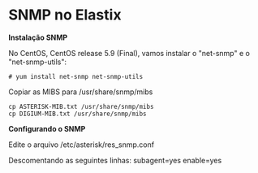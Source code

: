 SNMP no Elastix
===============

**Instalação SNMP**

No CentOS, CentOS release 5.9 (Final), vamos instalar o "net-snmp" e o "net-snmp-utils": 
```
# yum install net-snmp net-snmp-utils 
```
Copiar as MIBS para /usr/share/snmp/mibs
```
cp ASTERISK-MIB.txt /usr/share/snmp/mibs
cp DIGIUM-MIB.txt /usr/share/snmp/mibs
```

**Configurando o SNMP**

Edite o arquivo /etc/asterisk/res_snmp.conf 

Descomentando as seguintes linhas:
subagent=yes
enable=yes



 


